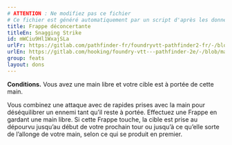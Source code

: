 ```yaml
---
# ATTENTION : Ne modifiez pas ce fichier
# Ce fichier est généré automatiquement par un script d'après les données du module Foundry VTT officiel et de sa traduction
title: Frappe déconcertante
titleEn: Snagging Strike
id: mWCiu9Hl1WxajSLa
urlFr: https://gitlab.com/pathfinder-fr/foundryvtt-pathfinder2-fr/-/blob/master/data/feats/mWCiu9Hl1WxajSLa.htm
urlEn: https://gitlab.com/hooking/foundry-vtt---pathfinder-2e/-/blob/master/packs/data/feats.db/snagging-strike.json
group: feats
layout: dons
---
```

**Conditions.** Vous avez une main libre et votre cible est à portée de cette main.

Vous combinez une attaque avec de rapides prises avec la main pour déséquilibrer un ennemi tant qu’il reste à portée. Effectuez une Frappe en gardant une main libre. Si cette Frappe touche, la cible est prise au dépourvu jusqu’au début de votre prochain tour ou jusqu’à ce qu’elle sorte de l’allonge de votre main, selon ce qui se produit en premier.


